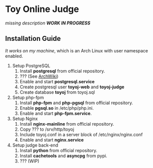 # Toy Online Judge

*missing description*
***WORK IN PROGRESS***

## Installation Guide

*It works on my machine*, which is an Arch Linux with user namespace enabled.
1. Setup PostgreSQL
   1. Install **postgresql** from official repository.
   2. ??? (See [ArchWiki](https://wiki.archlinux.org/index.php/PostgreSQL))
   3. Enable and start **postgresql.service**
   4. Create postgresql user **toyoj-web** and **toyoj-judge**
   5. Create database **toyoj** from toyoj.sql
2. Setup php-fpm
   1. Install **php-fpm** and **php-pgsql** from official repository.
   2. Enable **pgsql.so** in /etc/php/php.ini.
   3. Enable and start **php-fpm.service**.
3. Setup Nginx
   1. Install **nginx-mainline** from official repository.
   2. Copy ??? to /srv/http/toyoj
   3. Include toyoj.conf in a server block of /etc/nginx/nginx.conf
   4. Enable and start **nginx.service**
4. Setup judge back-end
   1. Install **python** from official repository.
   2. Install **cachetools** and **asyncpg** from pypi.
   3. ??? (WIP)
